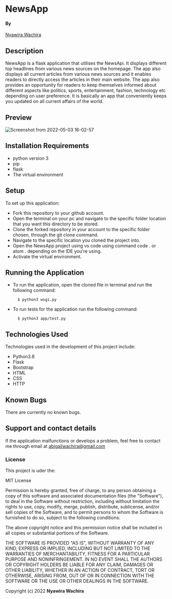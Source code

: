 # NewsApp

#### By

[Nyawira Wachira](https://github.com/Nyawira-Wachira)

## Description

NewsApp is a flask application that utilises the NewsApi. It displays different top headlines from various news sources on the homepage.
The app also displays all current articles from various news sources and it enables readers to directly access the articles in their main website.
The app also provides an opportunity for readers to keep themselves informed about different aspects like politics, sports, entertainment, fashion, technology etc depending on user preference. It is basically an app that conveniently keeps you updated on all current affairs of the world.

## Preview 

![Screenshot from 2022-05-03 16-02-57](https://user-images.githubusercontent.com/100156865/166458952-aecada5c-965a-4d69-9f1c-ba09d0e0193e.png)



## Installation Requirements
* python version 3 
* pip
* flask
* The virtual environment

## Setup
  To set up this application:
* Fork this repository to your github account.
* Open the terminal on your pc and navigate to the specific folder location that you want this directory to be stored.
* Clone the forked repository in your account to the specific folder chosen, through the git clone command.
* Navigate to the specific location you cloned the project into.
* Open the NewsApp project using vs code using command code . or atom . depending on the IDE you're using.
* Activate the virtual environment.

## Running the Application
* To run the application, open the cloned file in terminal and run the following command:

        $ python3 wsgi.py
        

* To run tests for the application run the following command:

        $ python3 app/test.py

## Technologies Used
Technologies used in the development of this project include:

* Python3.8
* Flask
* Bootstrap
* HTML
* CSS
* HTTP

## Known Bugs
There are currently no known bugs.

## Support and contact details
If the application malfunctions or develops a problem, feel free to contact me through email at abigailwachira@gmail.com

### License

This project is uder the:

MIT License

Permission is hereby granted, free of charge, to any person obtaining a copy
of this software and associated documentation files (the "Software"), to deal
in the Software without restriction, including without limitation the rights
to use, copy, modify, merge, publish, distribute, sublicense, and/or sell
copies of the Software, and to permit persons to whom the Software is
furnished to do so, subject to the following conditions:

The above copyright notice and this permission notice shall be included in all
copies or substantial portions of the Software.

THE SOFTWARE IS PROVIDED "AS IS", WITHOUT WARRANTY OF ANY KIND, EXPRESS OR
IMPLIED, INCLUDING BUT NOT LIMITED TO THE WARRANTIES OF MERCHANTABILITY,
FITNESS FOR A PARTICULAR PURPOSE AND NONINFRINGEMENT. IN NO EVENT SHALL THE
AUTHORS OR COPYRIGHT HOLDERS BE LIABLE FOR ANY CLAIM, DAMAGES OR OTHER
LIABILITY, WHETHER IN AN ACTION OF CONTRACT, TORT OR OTHERWISE, ARISING FROM,
OUT OF OR IN CONNECTION WITH THE SOFTWARE OR THE USE OR OTHER DEALINGS IN THE
SOFTWARE.


Copyright (c) 2022 **Nyawira Wachira**
